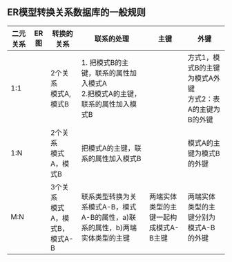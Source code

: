 ## ER模型转换关系数据库的一般规则

| 二元关系 | ER图 | 转换的关系                       | 联系的处理                                                   | 主键                                  | 外键                                                         |
| -------- | ---- | -------------------------------- | ------------------------------------------------------------ | ------------------------------------- | ------------------------------------------------------------ |
| 1:1      |      | 2个关系<br/>模式A, 模式B         | 1. 把模式B的主键，联系的属性加入模式A<br/>  2.把模式A的主键，联系的属性加入模式B |                                       | 方式1，模式B的主键为模式A外键<br/> 方式2：表A的主键为B的外键 |
| 1:N      |      | 2个关系<br/>模式A，模式B         | 把模式A的主键，联系的属性加入模式B                           |                                       | 模式A的主键为模式B的外键                                     |
| M:N      |      | 3个关系<br>模式A，模式B，模式A-B | 联系类型转换为关系模式A-B，模式A-B的属性，a)联系的属性，b)两端实体类型的主键 | 两端实体类型的主键一起构成模式A-B主键 | 两端实体类型的主键分别为模式A-B的外键                        |

